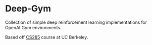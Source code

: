 # Deep-Gym

Collection of simple deep reinforcement learning implementations for OpenAI Gym environments.

Based off [CS285](http://rll.berkeley.edu/deeprlcourse/) course at UC Berkeley. 
